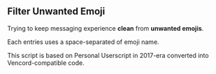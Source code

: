 ## Filter Unwanted Emoji

Trying to keep messaging experience **clean** from **unwanted emojis**.

Each entries uses a space-separated of emoji name.

This script is based on Personal Userscript in 2017-era converted into Vencord-compatible code.